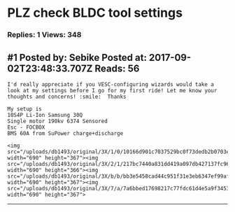 # PLZ check BLDC tool settings

### Replies: 1 Views: 348

## \#1 Posted by: Sebike Posted at: 2017-09-02T23:48:33.707Z Reads: 56

```
I'd really appreciate if you VESC-configuring wizards would take a look at my settings before I go for my first ride! Let me know your thoughts and concerns! :smile:  Thanks

My setup is 
10S4P Li-Ion Samsung 30Q
Single motor 190kv 6374 Sensored
Esc - FOCBOX
BMS 60A from SuPower charge+discharge

<img src="/uploads/db1493/original/3X/1/0/10166d901c7037529bc0f73dedb2b0703e31e088.gif" width="690" height="367"><img src="/uploads/db1493/original/3X/2/1/217bc7440a831dd419a097db427137fc969e2534.gif" width="690" height="366"><img src="/uploads/db1493/original/3X/b/b/bb3e5458cad44c951f31e3eb6347ef99af827167.gif" width="690" height="367"><img src="/uploads/db1493/original/3X/7/a/7a6bbed17698217c77fdc61d4e5a9f3453df3b7e.gif" width="690" height="367">
```

---
